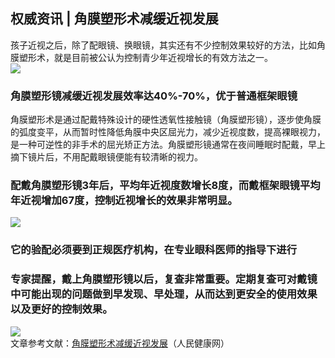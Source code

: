 ## 权威资讯 | 角膜塑形术减缓近视发展  
孩子近视之后，除了配眼镜、换眼镜，其实还有不少控制效果较好的方法，比如角膜塑形术，就是目前被公认为控制青少年近视增长的有效方法之一。  
![](http://cdncms.v-keep.cn/wp-content/uploads/2019/09/timg-4.jpg)  
### 角膜塑形镜减缓近视发展效率达40%-70%，优于普通框架眼镜  
角膜塑形术是通过配戴特殊设计的硬性透氧性接触镜（角膜塑形镜），逐步使角膜的弧度变平，从而暂时性降低角膜中央区屈光力，减少近视度数，提高裸眼视力，是一种可逆性的非手术的屈光矫正方法。角膜塑形镜通常在夜间睡眠时配戴，早上摘下镜片后，不用配戴眼镜便能有较清晰的视力。  
### 配戴角膜塑形镜3年后，平均年近视度数增长8度，而戴框架眼镜平均年近视增加67度，控制近视增长的效果非常明显。  
![](http://cdncms.v-keep.cn/wp-content/uploads/2019/09/timg-1.jpg)  
### 它的验配必须要到正规医疗机构，在专业眼科医师的指导下进行  
### 专家提醒，戴上角膜塑形镜以后，复查非常重要。定期复查可对戴镜中可能出现的问题做到早发现、早处理，从而达到更安全的使用效果以及更好的控制效果。  
![](http://cdncms.v-keep.cn/wp-content/uploads/2019/09/u3583401216945347721fm26gp0.jpg)  
文章参考文献：<a href="http://health.people.com.cn/n1/2019/0622/c14739-31174822.html">角膜塑形术减缓近视发展</a>（人民健康网）  
